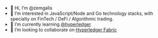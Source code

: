 - 👋 Hi, I’m @zemgalis
- 👀 I’m interested in JavaScript/Node and Go technology stacks, with specialty on FinTech / DeFi / Algorithmic trading.
- 🌱 I’m currently learning [@hyperledger](https://github.com/hyperledger)
- 💞️ I’m looking to collaborate on [Hyperledger Fabric](https://github.com/hyperledger/fabric)

